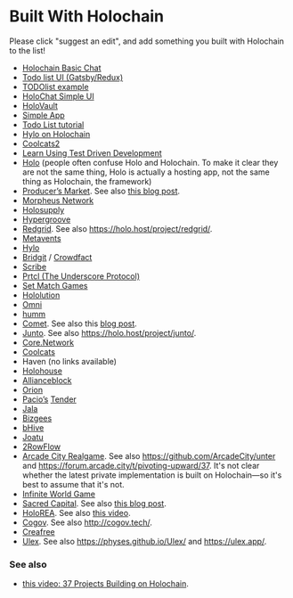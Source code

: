 # Built With Holochain

Please click "suggest an edit", and add something you built with Holochain to the list!

- [Holochain Basic Chat](https://github.com/holochain/holochain-basic-chat)
- [Todo list UI (Gatsby/Redux)](https://github.com/kristoferlund/holochain-todo-redux)
- [TODOlist example](https://github.com/holochain/tasktaskic)
- [HoloChat Simple UI](https://github.com/holochain/holochat-rust)
- [HoloVault](https://github.com/holochain/holochain-ui/tree/develop/dna-src/holo-vault)
- [Simple App](https://github.com/holochain/simple-app)
- [Todo List tutorial](https://github.com/willemolding/holochain-rust-todo)
- [Hylo on Holochain](https://github.com/Hylozoic/hylo-holo-dnas)
- [Coolcats2](https://github.com/pythagorean/coolcats2)
- [Learn Using Test Driven Development](https://github.com/holochain/dev-camp-tests-rust)
- [Holo](https://holo.host/) (people often confuse Holo and Holochain. To make it clear they are not the same thing, Holo is actually a hosting app, not the same thing as Holochain, the framework)
- [Producer’s Market](https://www.producersmarket.com/). See also [this blog post](https://holochaincitizen.com/2018/09/15/why-did-this-agricultural-supply-chain-start-up-choose-holochain-over-stellar-ethereum-and-hashgraph/).
- [Morpheus Network](https://morpheus.network/)
- [Holosupply](http://www.holosupply.io/)
- [Hypergroove](https://www.hypergroove.co.uk/)
- [Redgrid](https://redgrid.io/). See also https://holo.host/project/redgrid/.
- [Metavents](https://www.metavents.com/)
- [Hylo](https://www.hylo.com/)
- [Bridgit](https://beta.bridgit.io/) / [Crowdfact](http://crowdfact.io/) 
- [Scribe](https://github.com/iPlumb3r/Th3Sr1b3Pr0j3ct)
- [Prtcl (The Underscore Protocol)](http://www.uprtcl.io/)
- [Set Match Games](https://www.setmatchgames.com/)
- [Hololution](https://hololution.io/)
- [Omni](https://github.com/OmniProject/omni)
- [humm](https://humm.earth/)
- [Comet](https://github.com/MightyAlex200/Comet). See also this [blog post](https://holochaincitizen.com/2018/09/05/comet-the-decentralized-reddit-killer-designed-to-end-moderator-abuse-and-sybil-attacks/).
- [Junto](https://junto.foundation/). See also https://holo.host/project/junto/.
- [Core.Network](https://core.network/)
- [Coolcats](https://github.com/pythagorean/coolcats2)
- Haven (no links available)
- [Holohouse](https://holohouse.org/)
- [Allianceblock](https://allianceblock.io/)
- [Orion](https://orionprotocol.io/)
- [Pacio’s](https://www.pacio.io/) [Tender](https://www.tender.buzz/)
- [Jala](https://jala.io/)
- [Bizgees](https://www.bizgees.org/)
- [bHive](https://bhive.coop/)
- [Joatu](https://alpha.joatu.org/)
- [2RowFlow](https://www.2rowflow.com/)
- [Arcade City Realgame](https://arcade.city/). See also https://github.com/ArcadeCity/unter and https://forum.arcade.city/t/pivoting-upward/37. It's not clear whether the latest private implementation is built on Holochain—so it's best to assume that it's not.
- [Infinite World Game](http://iwg.life/)
- [Sacred Capital](https://www.sacred.capital/). See also [this blog post](https://holochaincitizen.com/2018/10/07/the-yin-and-yang-of-wealth-qa-with-the-founder-of-sacred-capital/).
- [HoloREA](https://github.com/holo-rea). See also [this video](https://www.youtube.com/watch?v=Xy6TB0lbj_c).
- [Cogov](http://cogov.startbutton.com/). See also http://cogov.tech/.
- [Creafree](http://creafree.org/)
- [Ulex](https://instituteforcompgov.org/ulex). See also https://physes.github.io/Ulex/ and https://ulex.app/.

### See also
- [this video: 37 Projects Building on Holochain](https://youtu.be/Y8gXQankAu8).


